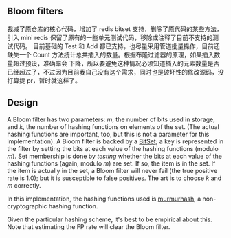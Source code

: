 Bloom filters
-------------

裁减了原仓库的核心代码，增加了 redis bitset 支持，删除了原代码的某些方法，引入 mini redis 保留了原有的一些单元测试代码，移除或注释了目前不支持的测试代码。
目前基础的 Test 和 Add 都已支持，也尽量采用管道批量操作，目前还缺失一个 Count 方法统计总共插入的数量。根据布隆过滤器的原理，如果插入数量超过预设，准确率会
下降，所以要避免这种情况必须知道插入的元素数量是否已经超过了，不过因为目前我自己没有这个需求，同时也是破坏性的修改源码，没打算提 pr，暂时就这样了。

## Design

A Bloom filter has two parameters: _m_, the number of bits used in storage, and _k_, the number of hashing functions on elements of the set. (The actual hashing functions are important, too, but this is not a parameter for this implementation). A Bloom filter is backed by a [BitSet](https://github.com/bits-and-blooms/bitset); a key is represented in the filter by setting the bits at each value of the  hashing functions (modulo _m_). Set membership is done by _testing_ whether the bits at each value of the hashing functions (again, modulo _m_) are set. If so, the item is in the set. If the item is actually in the set, a Bloom filter will never fail (the true positive rate is 1.0); but it is susceptible to false positives. The art is to choose _k_ and _m_ correctly.

In this implementation, the hashing functions used is [murmurhash](https://github.com/spaolacci/murmur3), a non-cryptographic hashing function.


Given the particular hashing scheme, it's best to be empirical about this. Note
that estimating the FP rate will clear the Bloom filter.
